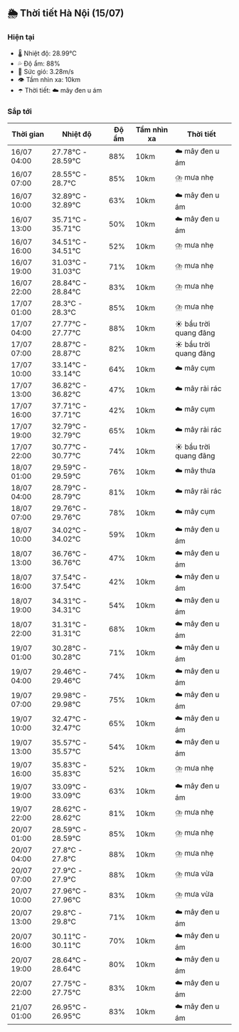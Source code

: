 ## 🌦️ Thời tiết Hà Nội (15/07)

### Hiện tại

- 🌡️ Nhiệt độ: 28.99℃
- 💦 Độ ẩm: 88%
- 💨 Sức gió: 3.28m/s
- 👁️ Tầm nhìn xa: 10km
- ☂️ Thời tiết: ☁️ mây đen u ám

### Sắp tới

| Thời gian | Nhiệt độ | Độ ẩm | Tầm nhìn xa | Thời tiết |
| --- | --- | --- | --- | --- |
| 16/07 04:00 | 27.78℃ - 28.59℃ | 88% | 10km | ☁️ mây đen u ám |
| 16/07 07:00 | 28.55℃ - 28.7℃ | 85% | 10km | ⛈️ mưa nhẹ |
| 16/07 10:00 | 32.89℃ - 32.89℃ | 63% | 10km | ☁️ mây đen u ám |
| 16/07 13:00 | 35.71℃ - 35.71℃ | 50% | 10km | ☁️ mây đen u ám |
| 16/07 16:00 | 34.51℃ - 34.51℃ | 52% | 10km | ⛈️ mưa nhẹ |
| 16/07 19:00 | 31.03℃ - 31.03℃ | 71% | 10km | ⛈️ mưa nhẹ |
| 16/07 22:00 | 28.84℃ - 28.84℃ | 83% | 10km | ⛈️ mưa nhẹ |
| 17/07 01:00 | 28.3℃ - 28.3℃ | 85% | 10km | ⛈️ mưa nhẹ |
| 17/07 04:00 | 27.77℃ - 27.77℃ | 88% | 10km | ☀️ bầu trời quang đãng |
| 17/07 07:00 | 28.87℃ - 28.87℃ | 82% | 10km | ☀️ bầu trời quang đãng |
| 17/07 10:00 | 33.14℃ - 33.14℃ | 64% | 10km | ☁️ mây cụm |
| 17/07 13:00 | 36.82℃ - 36.82℃ | 47% | 10km | ☁️ mây rải rác |
| 17/07 16:00 | 37.71℃ - 37.71℃ | 42% | 10km | ☁️ mây cụm |
| 17/07 19:00 | 32.79℃ - 32.79℃ | 65% | 10km | ☁️ mây rải rác |
| 17/07 22:00 | 30.77℃ - 30.77℃ | 74% | 10km | ☀️ bầu trời quang đãng |
| 18/07 01:00 | 29.59℃ - 29.59℃ | 76% | 10km | ☁️ mây thưa |
| 18/07 04:00 | 28.79℃ - 28.79℃ | 81% | 10km | ☁️ mây rải rác |
| 18/07 07:00 | 29.76℃ - 29.76℃ | 78% | 10km | ☁️ mây cụm |
| 18/07 10:00 | 34.02℃ - 34.02℃ | 59% | 10km | ☁️ mây đen u ám |
| 18/07 13:00 | 36.76℃ - 36.76℃ | 47% | 10km | ☁️ mây đen u ám |
| 18/07 16:00 | 37.54℃ - 37.54℃ | 42% | 10km | ☁️ mây đen u ám |
| 18/07 19:00 | 34.31℃ - 34.31℃ | 54% | 10km | ☁️ mây đen u ám |
| 18/07 22:00 | 31.31℃ - 31.31℃ | 68% | 10km | ☁️ mây đen u ám |
| 19/07 01:00 | 30.28℃ - 30.28℃ | 71% | 10km | ☁️ mây đen u ám |
| 19/07 04:00 | 29.46℃ - 29.46℃ | 74% | 10km | ☁️ mây đen u ám |
| 19/07 07:00 | 29.98℃ - 29.98℃ | 75% | 10km | ☁️ mây đen u ám |
| 19/07 10:00 | 32.47℃ - 32.47℃ | 65% | 10km | ☁️ mây đen u ám |
| 19/07 13:00 | 35.57℃ - 35.57℃ | 54% | 10km | ☁️ mây đen u ám |
| 19/07 16:00 | 35.83℃ - 35.83℃ | 52% | 10km | ⛈️ mưa nhẹ |
| 19/07 19:00 | 33.09℃ - 33.09℃ | 63% | 10km | ☁️ mây đen u ám |
| 19/07 22:00 | 28.62℃ - 28.62℃ | 81% | 10km | ⛈️ mưa nhẹ |
| 20/07 01:00 | 28.59℃ - 28.59℃ | 85% | 10km | ⛈️ mưa nhẹ |
| 20/07 04:00 | 27.8℃ - 27.8℃ | 88% | 10km | ⛈️ mưa nhẹ |
| 20/07 07:00 | 27.9℃ - 27.9℃ | 88% | 10km | ⛈️ mưa vừa |
| 20/07 10:00 | 27.96℃ - 27.96℃ | 83% | 10km | ⛈️ mưa vừa |
| 20/07 13:00 | 29.8℃ - 29.8℃ | 71% | 10km | ☁️ mây đen u ám |
| 20/07 16:00 | 30.11℃ - 30.11℃ | 70% | 10km | ☁️ mây đen u ám |
| 20/07 19:00 | 28.64℃ - 28.64℃ | 80% | 10km | ☁️ mây đen u ám |
| 20/07 22:00 | 27.75℃ - 27.75℃ | 83% | 10km | ☁️ mây đen u ám |
| 21/07 01:00 | 26.95℃ - 26.95℃ | 83% | 10km | ☁️ mây đen u ám |
